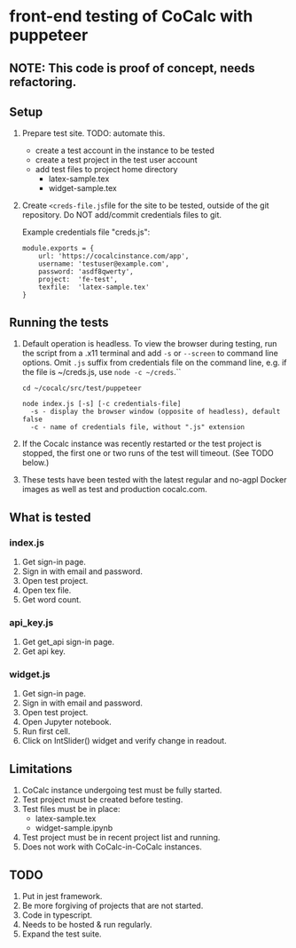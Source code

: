 # front-end testing of CoCalc with puppeteer

## NOTE: This code is proof of concept, needs refactoring.

## Setup

1. Prepare test site. TODO: automate this.

    - create a test account in the instance to be tested
    - create a test project in the test user account
    - add test files to project home directory
      - latex-sample.tex
      - widget-sample.tex

1. Create `<creds-file.js`file for the site to be tested, outside of the git repository. Do NOT add/commit credentials files to git.

    Example credentials file "creds.js":

    ```
    module.exports = {
        url: 'https://cocalcinstance.com/app',
        username: 'testuser@example.com',
        password: 'asdf8qwerty',
        project:  'fe-test',
        texfile:  'latex-sample.tex'
    }
    ```

## Running the tests

1. Default operation is headless.
To view the browser during testing, run the script from a .x11 terminal and add `-s` or `--screen` to command line options. Omit `.js` suffix from credentials file on the command line, e.g. if the file is ~/creds.js, use `node -c ~/creds`.``

    ```
    cd ~/cocalc/src/test/puppeteer

    node index.js [-s] [-c credentials-file]
      -s - display the browser window (opposite of headless), default false
      -c - name of credentials file, without ".js" extension
    ```

1. If the Cocalc instance was recently restarted or the test project is stopped, the first one or two runs of the test will timeout. (See TODO below.)

1. These tests have been tested with the latest regular and no-agpl Docker images as well as test and production cocalc.com.

## What is tested

### index.js

1. Get sign-in page.
1. Sign in with email and password.
1. Open test project.
1. Open tex file.
1. Get word count.

### api_key.js

1. Get get_api sign-in page.
1. Get api key.

### widget.js

1. Get sign-in page.
1. Sign in with email and password.
1. Open test project.
1. Open Jupyter notebook.
1. Run first cell.
1. Click on IntSlider() widget and verify change in readout.

## Limitations

1. CoCalc instance undergoing test must be fully started.
1. Test project must be created before testing.
1. Test files must be in place:
    - latex-sample.tex
    - widget-sample.ipynb
1. Test project must be in recent project list and running.
1. Does not work with CoCalc-in-CoCalc instances.

## TODO

1. Put in jest framework.
1. Be more forgiving of projects that are not started.
1. Code in typescript.
1. Needs to be hosted & run regularly.
1. Expand the test suite.